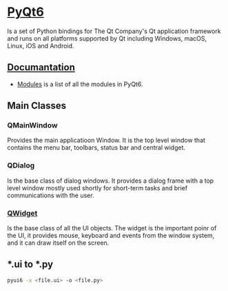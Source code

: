 # [PyQt6](https://www.riverbankcomputing.com/software/pyqt/intro)

Is a set of Python bindings for The Qt Company's Qt application framework and runs on all platforms supported by Qt including Windows, macOS, Linux, iOS and Android.

## [Documantation](https://www.riverbankcomputing.com/static/Docs/PyQt6/)

- [Modules](https://doc.qt.io/qtforpython-5/modules.html) is a list of all the modules in PyQt6.

## Main Classes

### QMainWindow

Provides the main applicatioon Window. It is the top level window that contains the menu bar, toolbars, status bar and central widget.

### QDialog

Is the base class of dialog windows. It provides a dialog frame with a top level window mostly used shortly for short-term tasks and brief communications with the user.

### [QWidget](https://doc.qt.io/qtforpython-5/PySide2/QtWidgets/index.html#module-PySide2.QtWidgets)

Is the base class of all the UI objects. The widget is the important poinr of the UI, it provides mouse, keyboard and events from the window system, and it can draw itself on the screen.

## \*.ui to \*.py

```bash
pyui6 -x <file.ui> -o <file.py>
```
